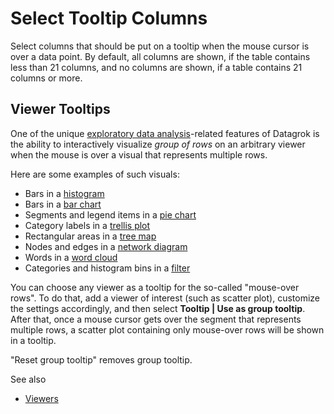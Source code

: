 <!-- TITLE: Select Tooltip Columns -->
<!-- SUBTITLE: -->

# Select Tooltip Columns

Select columns that should be put on a tooltip when the mouse cursor is over a data point. By default,
all columns are shown, if the table contains less than 21 columns, and no columns are shown, if a table
contains 21 columns or more.

## Viewer Tooltips

One of the unique [exploratory data analysis](../concepts/exploratory-data-analysis.md)-related 
 features of Datagrok is the ability to interactively visualize
_group of rows_ on an arbitrary viewer when the mouse is over a visual that represents multiple rows.
 
Here are some examples of such visuals:
* Bars in a [histogram](../viewers/histogram.md)
* Bars in a [bar chart](../viewers/bar-chart.md)
* Segments and legend items in a [pie chart](../viewers/pie-chart.md)
* Category labels in a [trellis plot](../viewers/trellis-plot.md)
* Rectangular areas in a [tree map](../viewers/tree-map.md)
* Nodes and edges in a [network diagram](../viewers/network-diagram.md)
* Words in a [word cloud](../viewers/word-cloud.md)
* Categories and histogram bins in a [filter](../viewers/filters.md)

You can choose any viewer as a tooltip for the so-called "mouse-over rows". To do that, add a
viewer of interest (such as scatter plot), customize the settings accordingly, and then
select **Tooltip | Use as group tooltip**. After that, once a mouse cursor gets over the segment
that represents multiple rows, a scatter plot containing only mouse-over rows will be shown in a
tooltip. 

"Reset group tooltip" removes group tooltip.

See also
* [Viewers](../viewers/viewers.md)

